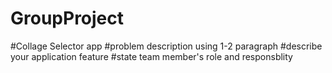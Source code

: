 # GroupProject
#Collage Selector app
#problem description using 1-2 paragraph
#describe your application feature 
#state team member's role and responsblity
